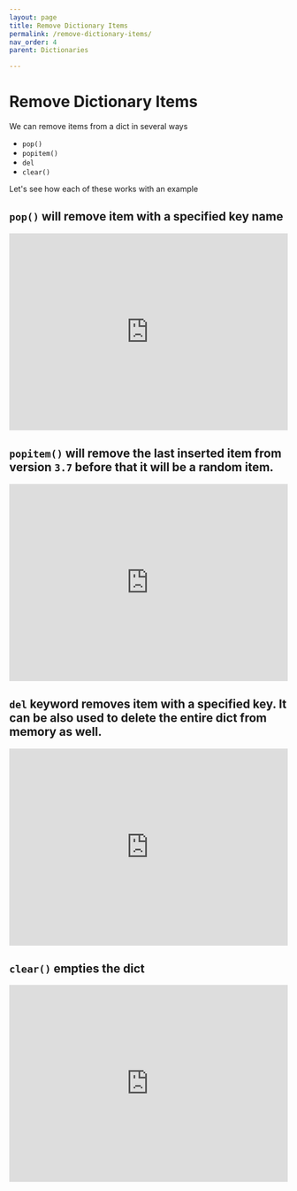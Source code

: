 ```yaml
---
layout: page
title: Remove Dictionary Items
permalink: /remove-dictionary-items/
nav_order: 4
parent: Dictionaries

---
```

# Remove Dictionary Items
We can remove items from a dict in several ways
* `pop()`
* `popitem()`
* `del` 
* `clear()`

Let's see how each of these works with an example

## `pop()` will remove item with a specified key name

<div class="code-example">
<iframe src="https://trinket.io/embed/python3/82ead8ad61" width="100%" height="356" frameborder="0" marginwidth="0" marginheight="0" allowfullscreen></iframe>
</div>

## `popitem()` will remove the last inserted item from version `3.7` before that it will be a random item.

<div class="code-example">
<iframe src="https://trinket.io/embed/python3/e32d136f7d" width="100%" height="356" frameborder="0" marginwidth="0" marginheight="0" allowfullscreen></iframe>
</div>

## `del` keyword removes item with a specified key. It can be also used to delete the entire dict from memory as well.

<div class="code-example">
<iframe src="https://trinket.io/embed/python3/0b530cbff0" width="100%" height="356" frameborder="0" marginwidth="0" marginheight="0" allowfullscreen></iframe>
</div>

## `clear()` empties the dict

<div class="code-example">
<iframe src="https://trinket.io/embed/python3/fcad4a647b" width="100%" height="356" frameborder="0" marginwidth="0" marginheight="0" allowfullscreen></iframe>
</div>
